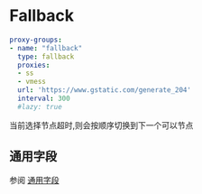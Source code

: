 # Fallback

```{.yaml linenums="1"}
proxy-groups:
- name: "fallback"
  type: fallback
  proxies:
  - ss
  - vmess
  url: 'https://www.gstatic.com/generate_204'
  interval: 300
  #lazy: true
```

当前选择节点超时,则会按顺序切换到下一个可以节点

## 通用字段

参阅 [通用字段](./index.md)
